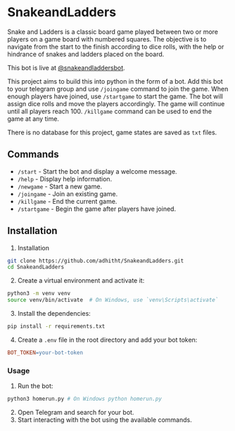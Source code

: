 # SnakeandLadders

Snake and Ladders is a classic board game played between two or more players on a game board with numbered squares. The objective is to navigate from the start to the finish according to dice rolls, with the help or hindrance of snakes and ladders placed on the board.

This bot is live at [@snakeandladdersbot](https://t.me/snakeandladderbot).

This project aims to build this into python in the form of a bot. Add this bot to your telegram group and use `/joingame` command to join the game. When enough players have joined, use `/startgame` to start the game. The bot will assign dice rolls and move the players accordingly. The game will continue until all players reach 100. `/killgame` command can be used to end the game at any time.

There is no database for this project, game states are saved as `txt` files. 


## Commands
- `/start` - Start the bot and display a welcome message.
- `/help` - Display help information.
- `/newgame` - Start a new game.
- `/joingame` - Join an existing game.
- `/killgame` - End the current game.
- `/startgame` - Begin the game after players have joined.

## Installation
1. Installation

```bash
git clone https://github.com/adhitht/SnakeandLadders.git
cd SnakeandLadders
```

2. Create a virtual environment and activate it:

```bash
python3 -m venv venv
source venv/bin/activate  # On Windows, use `venv\Scripts\activate`
```

3. Install the dependencies:
```bash
pip install -r requirements.txt
```

4. Create a `.env` file in the root directory and add your bot token:
```makefile
BOT_TOKEN=your-bot-token
```

### Usage
1. Run the bot:    
```bash
python3 homerun.py # On Windows python homerun.py
```
2. Open Telegram and search for your bot.
3. Start interacting with the bot using the available commands.
